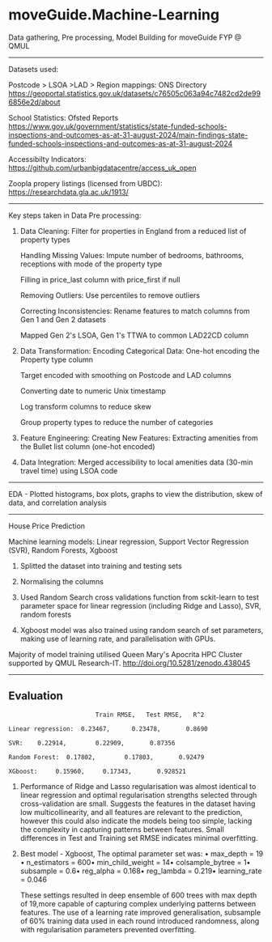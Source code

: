 # moveGuide.Machine-Learning

Data gathering, Pre processing, Model Building for moveGuide FYP @ QMUL

---
Datasets used:

Postcode > LSOA >LAD > Region mappings:
ONS Directory https://geoportal.statistics.gov.uk/datasets/c76505c063a94c7482cd2de996856e2d/about

School Statistics:
Ofsted Reports https://www.gov.uk/government/statistics/state-funded-schools-inspections-and-outcomes-as-at-31-august-2024/main-findings-state-funded-schools-inspections-and-outcomes-as-at-31-august-2024

Accessibilty Indicators:
https://github.com/urbanbigdatacentre/access_uk_open

Zoopla propery listings (licensed from UBDC):
https://researchdata.gla.ac.uk/1913/

---
Key steps taken in Data Pre processing:

1. Data Cleaning:
Filter for properties in England from a reduced list of property types

	Handling Missing Values: Impute number of bedrooms, bathrooms, receptions with mode of the property type

	Filling in price_last column with price_first if null

	Removing Outliers: Use percentiles to remove outliers 

	Correcting Inconsistencies: Rename features to match columns from Gen 1 and Gen 2 datasets

	Mapped Gen 2's LSOA, Gen 1's TTWA to common LAD22CD column

3. Data Transformation:
Encoding Categorical Data:
One-hot encoding the Property type column

	Target encoded with smoothing on Postcode and LAD columns

	Converting date to numeric Unix timestamp


	Log transform  columns to reduce skew

	Group property types to reduce the number of categories

4. Feature Engineering:
	Creating New Features:
	Extracting amenities from the Bullet list column (one-hot encoded) 

5. Data Integration: 
	Merged accessibility to local amenities data (30-min travel time) using LSOA code

---
EDA - Plotted histograms, box plots, graphs to view the distribution, skew of data, and correlation analysis

---
House Price Prediction

Machine learning models:
Linear regression, Support Vector Regression (SVR),
Random Forests,
Xgboost

1. Splitted the dataset into training and testing sets

2. Normalising the columns

3. Used Random Search cross validations function from sckit-learn to test parameter space for linear regression (including Ridge and Lasso), SVR, random forests

4. Xgboost model was also trained using random search of set parameters, making use of learning rate, and parallelisation with GPUs.

Majority of model training utilised Queen Mary's Apocrita HPC Cluster supported by QMUL Research-IT. http://doi.org/10.5281/zenodo.438045

---
## Evaluation



			                Train RMSE,   Test RMSE,   R^2
	                    
	Linear regression:	0.23467,  	  0.23478,  	 0.8690
	
	SVR:	0.22914,	    0.22909,	   0.87356
	
	Random Forest:	0.17802,	    0.17803,	   0.92479
	
	XGboost:	 0.15960,  	  0.17343,  	 0.928521

1. Performance of Ridge and Lasso regularisation was almost identical to linear regression and optimal regularisation strengths selected through cross-validation are small. 
Suggests the features in the dataset having low multicollinearity, and all features are relevant to the prediction, however this could also indicate the models being too simple, lacking the complexity in capturing patterns between features. Small differences in Test and Training set RMSE indicates minimal overfitting.

2. Best model - Xgboost, The optimal parameter set was:
 •	max_depth = 19 •	n_estimators = 600•	min_child_weight = 14•	colsample_bytree = 1•	subsample = 0.6•	reg_alpha = 0.168•	reg_lambda = 0.219•	learning_rate = 0.046 

	These settings resulted in deep ensemble of 600 trees with max depth of 19,more capable of capturing complex underlying patterns between features. The use of a learning rate improved       generalisation, subsample of 60% training data used in each round introduced randomness, 	along with regularisation parameters prevented overfitting.




